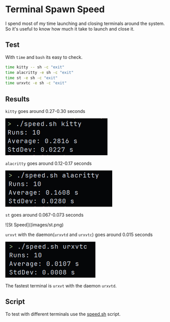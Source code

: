 # Terminal Spawn Speed

I spend most of my time launching and closing terminals around the system. So it's useful to know how much it take to launch and close it.

## Test

With `time` and `bash` its easy to check.

```bash
time kitty -- sh -c "exit"
time alacritty -e sh -c "exit"
time st -e sh -c "exit"
time urxvtc -e sh -c "exit"
```

## Results

`kitty` goes around 0.27-0.30 seconds

![Kitty Speed](images/kitty.png)

`alacritty` goes around 0.12-0.17 seconds

![Alacritty Speed](images/alacritty.png)

`st` goes around 0.067-0.073 seconds

![St Speed]((images/st.png)

`urxvt` with the daemon(`urxvtd` and `urxvtc`) goes around 0.015 seconds

![Urxvt Speed](images/urxvtc.png)

The fastest terminal is `urxvt` with the daemon `urxvtd`.

## Script

To test with different terminals use the [speed.sh](speed.sh) script.

